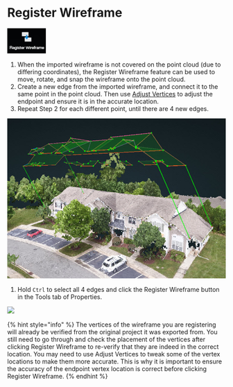 # Register Wireframe

![](../../.gitbook/assets/registerwireframe.jpg)

1. When the imported wireframe is not covered on the point cloud \(due to differing coordinates\), the Register Wireframe feature can be used to move, rotate, and snap the wireframe onto the point cloud.
2. Create a new edge from the imported wireframe, and connect it to the same point in the point cloud. Then use [Adjust Vertices](../adjust-vertices/) to adjust the endpoint and ensure it is in the accurate location.
3. Repeat Step 2 for each different point, until there are 4 new edges.

![](../../.gitbook/assets/register.jpg)

1. Hold `Ctrl` to select all 4 edges and click the Register Wireframe button in the Tools tab of Properties.

![](../../.gitbook/assets/register-wireframe%20%281%29.gif)

{% hint style="info" %}
The vertices of the wireframe you are registering will already be verified from the original project it was exported from. You still need to go through and check the placement of the vertices after clicking Register Wireframe to re-verify that they are indeed in the correct location. You may need to use Adjust Vertices to tweak some of the vertex locations to make them more accurate. This is why it is important to ensure the accuracy of the endpoint vertex location is correct before clicking Register Wireframe.
{% endhint %}

